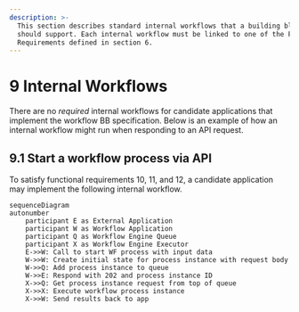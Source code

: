 ```yaml
---
description: >-
  This section describes standard internal workflows that a building block
  should support. Each internal workflow must be linked to one of the Functional
  Requirements defined in section 6.
---
```


# 9 Internal Workflows

There are no _required_ internal workflows for candidate applications that
implement the workflow BB specification. Below is an example of how an internal
workflow might run when responding to an API request.

## 9.1 Start a workflow process via API

To satisfy functional requirements 10, 11, and 12, a candidate application may
implement the following internal workflow.

```mermaid
sequenceDiagram
autonumber
    participant E as External Application
    participant W as Workflow Application
    participant Q as Workflow Engine Queue
    participant X as Workflow Engine Executor
    E->>W: Call to start WF process with input data
    W->>W: Create initial state for process instance with request body
    W->>Q: Add process instance to queue
    W->>E: Respond with 202 and process instance ID
    X->>Q: Get process instance request from top of queue
    X->>X: Execute workflow process instance
    X->>W: Send results back to app
```
